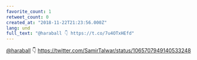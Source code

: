 ```yaml
---
favorite_count: 1
retweet_count: 0
created_at: "2018-11-22T21:23:56.000Z"
lang: und
full_text: "@haraball 👇 https://t.co/7u4OTxHEfd"
---
```


[@haraball](https://twitter.com/haraball) 👇
<https://twitter.com/SamirTalwar/status/1065707949140533248>
